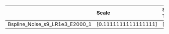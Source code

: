 |                                | Scale                | Scale Tensor   | Downscale   | Learning rate   | Best MSE            | Best SSIM            |
|:-------------------------------|:---------------------|:---------------|:------------|:----------------|:--------------------|:---------------------|
| Bspline_Noise_s9_LR1e3_E2000_1 | [0.1111111111111111] | [None]         | [4]         | [0.001]         | [21.63945198059082] | [0.6794516812826888] |